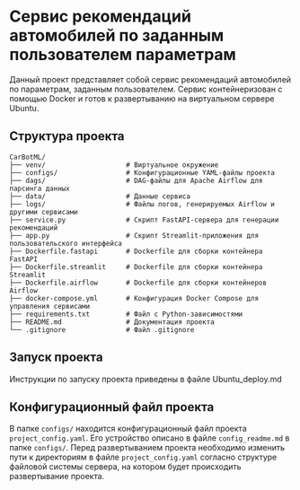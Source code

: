 # Сервис рекомендаций автомобилей по заданным пользователем параметрам

Данный проект представляет собой сервис рекомендаций автомобилей по параметрам, заданным пользователем. Сервис контейнеризован с помощью Docker и готов к развертыванию на виртуальном сервере Ubuntu.


## Структура проекта

```
CarBotML/
├── venv/                    # Виртуальное окружение
├── configs/                 # Конфигурационные YAML-файлы проекта
├── dags/                    # DAG-файлы для Apache Airflow для парсинга данных
├── data/                    # Данные сервиса
├── logs/                    # Файлы логов, генерируемых Airflow и другими сервисами
├── service.py               # Скрипт FastAPI-сервера для генерации рекомендаций
├── app.py                   # Скрипт Streamlit-приложения для пользовательского интерфейса
├── Dockerfile.fastapi       # Dockerfile для сборки контейнера FastAPI
├── Dockerfile.streamlit     # Dockerfile для сборки контейнера Streamlit
├── Dockerfile.airflow       # Dockerfile для сборки контейнеров Airflow
├── docker-compose.yml       # Конфигурация Docker Compose для управления сервисами
├── requirements.txt         # Файл с Python-зависимостями
├── README.md                # Документация проекта
└── .gitignore               # Файл .gitignore
```

## Запуск проекта
Инструкции по запуску проекта приведены в файле Ubuntu_deploy.md


## Конфигурационный файл проекта
В папке `configs/` находится конфигурационный файл проекта `project_config.yaml`. Его устройство описано в файле `config_readme.md` в папке `configs/`.
Перед развертыванием проекта необходимо изменить пути к директориям в файле `project_config.yaml` согласно структуре файловой системы сервера, на котором будет происходить развертывание проекта.